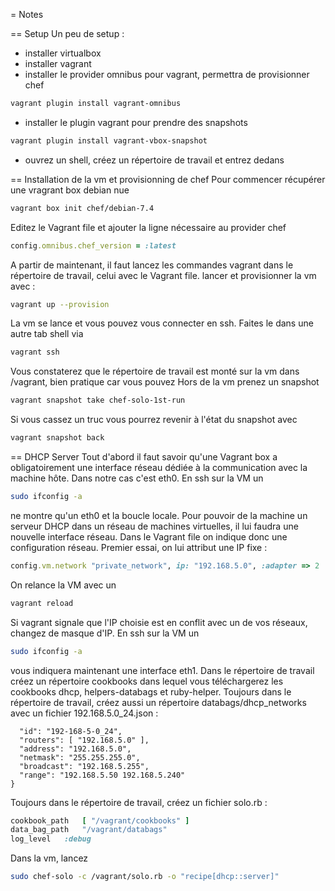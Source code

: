 = Notes

== Setup
Un peu de setup :
- installer virtualbox
- installer vagrant
- installer le provider omnibus pour vagrant, permettra de provisionner chef
```bash
vagrant plugin install vagrant-omnibus
```
- installer le plugin vagrant pour prendre des snapshots
```bash
vagrant plugin install vagrant-vbox-snapshot
```
- ouvrez un shell, créez un répertoire de travail et entrez dedans

== Installation de la vm et provisionning de chef
Pour commencer récupérer une vragrant box debian nue 
```bash
vagrant box init chef/debian-7.4
```
Editez le Vagrant file et ajouter la ligne nécessaire au provider chef
```ruby
config.omnibus.chef_version = :latest
```
A partir de maintenant, il faut lancez les commandes vagrant dans le répertoire de travail, celui avec le Vagrant file.
lancer et provisionner la vm avec :
```bash
vagrant up --provision
```
La vm se lance et vous pouvez vous connecter en ssh. Faites le dans une autre tab shell via 
```bash
vagrant ssh
```
Vous constaterez que le répertoire de travail est monté sur la vm dans /vagrant, bien pratique car vous pouvez 
Hors de la vm prenez un snapshot
```bash
vagrant snapshot take chef-solo-1st-run
```
Si vous cassez un truc vous pourrez revenir à l'état du snapshot avec 
```bash
vagrant snapshot back
```

== DHCP Server
Tout d'abord il faut savoir qu'une Vagrant box a obligatoirement une interface réseau dédiée à la communication avec la machine hôte. Dans notre cas c'est eth0.
En ssh sur la VM un
```bash
sudo ifconfig -a
```
ne montre qu'un eth0 et la boucle locale.
Pour pouvoir de la machine un serveur DHCP dans un réseau de machines virtuelles, il lui faudra une nouvelle interface réseau. Dans le Vagrant file on indique donc une configuration réseau.
Premier essai, on lui attribut une IP fixe :
```ruby
config.vm.network "private_network", ip: "192.168.5.0", :adapter => 2
```
On relance la VM avec un 
```bash
vagrant reload
```
Si vagrant signale que l'IP choisie est en conflit avec un de vos réseaux, changez de masque d'IP.
En ssh sur la VM un
```bash
sudo ifconfig -a
```
vous indiquera maintenant une interface eth1.
Dans le répertoire de travail créez un répertoire cookbooks dans lequel vous téléchargerez les cookbooks dhcp, helpers-databags et ruby-helper.
Toujours dans le répertoire de travail, créez aussi un répertoire databags/dhcp_networks avec un fichier 192.168.5.0_24.json :
```json{
  "id": "192-168-5-0_24",
  "routers": [ "192.168.5.0" ],
  "address": "192.168.5.0",
  "netmask": "255.255.255.0",
  "broadcast": "192.168.5.255",
  "range": "192.168.5.50 192.168.5.240"
}
```
Toujours dans le répertoire de travail, créez un fichier solo.rb :
```ruby
cookbook_path 	[ "/vagrant/cookbooks" ]
data_bag_path	"/vagrant/databags"
log_level	:debug
```
Dans la vm, lancez 
```bash
sudo chef-solo -c /vagrant/solo.rb -o "recipe[dhcp::server]"
```